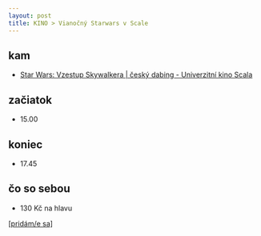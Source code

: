 ```yaml
---
layout: post
title: KINO > Vianočný Starwars v Scale
---
```

## kam
* [Star Wars: Vzestup Skywalkera | český dabing - Univerzitní kino Scala](https://www.kinoscala.cz/cz/film/s◘tar-wars-vzestup-skywalkera-cesky-dabing-9742)

## začiatok
* 15.00 

## koniec
* 17.45

## čo so sebou
* 130 Kč na hlavu

[[pridám/e sa]](https://docs.google.com/forms/d/e/1FAIpQLSdYBMTAsGSe_WU45hLNuZi3f8hkE1aCEMyNZnZz5b-bc2naOg/viewform?usp=sf_link)